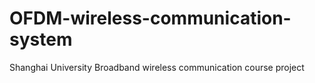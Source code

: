 # OFDM-wireless-communication-system
Shanghai University Broadband wireless communication course project
